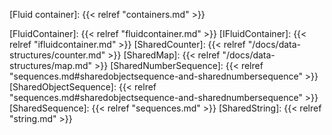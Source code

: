 <!-- Links -->

<!-- Concepts -->

[Fluid container]: {{< relref "containers.md" >}}

<!-- Classes and interfaces -->

[FluidContainer]: {{< relref "fluidcontainer.md" >}}
[IFluidContainer]: {{< relref "ifluidcontainer.md" >}}
[SharedCounter]: {{< relref "/docs/data-structures/counter.md" >}}
[SharedMap]: {{< relref "/docs/data-structures/map.md" >}}
[SharedNumberSequence]: {{< relref "sequences.md#sharedobjectsequence-and-sharednumbersequence" >}}
[SharedObjectSequence]: {{< relref "sequences.md#sharedobjectsequence-and-sharednumbersequence" >}}
[SharedSequence]: {{< relref "sequences.md" >}}
[SharedString]: {{< relref "string.md" >}}

